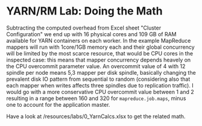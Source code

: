 # YARN/RM Lab: Doing the Math
Subtracting the computed overhead from Excel sheet "Cluster Configuration" we end up with 16 physical cores and 109 GB of RAM available for YARN containers on each worker.
In the example MapReduce mappers will run with 1core/1GB memory each and their global concurrency will be limited by the most scarce resource, that would be CPU cores in the inspected case: this means that mapper concurrency depends heavely on the CPU overcommit parameter value. An overcommit value of 4 with 12 spindle per node means 5,3 mapper per disk spindle, basically changing the prevalent disk IO pattern from sequential to random (considering also that each mapper when writes affects three spindles due to replication traffic). I would go with a more conservative CPU overcommit value between 1 and 2 resulting in a range between 160 and 320 for <code>mapreduce.job.maps</code>, minus one to account for the application master.

Have a look at /resources/labs/0_YarnCalcs.xlsx to get the related math.